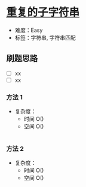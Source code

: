 # [重复的子字符串](https://leetcode-cn.com/problems/repeated-substring-pattern/)

- 难度：Easy
- 标签：字符串, 字符串匹配

## 刷题思路

- [ ] xx
- [ ] xx

### 方法 1

- 复杂度：
    - 时间 O()
    - 空间 O()

``` js

```

### 方法 2

- 复杂度：
    - 时间 O()
    - 空间 O()

``` js

```
